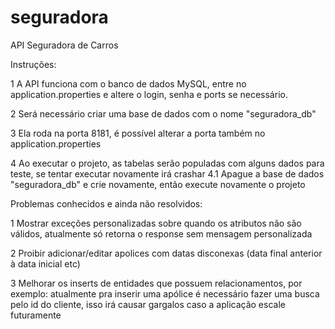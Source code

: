 # seguradora
API Seguradora de Carros

Instruções: 

1 A API funciona com o banco de dados MySQL, entre no application.properties e altere o login, senha e ports se necessário. 

2 Será necessário criar uma base de dados com o nome "seguradora_db"

3 Ela roda na porta 8181, é possível alterar a porta também no application.properties

4 Ao executar o projeto, as tabelas serão populadas com alguns dados para teste, se tentar executar novamente irá crashar
4.1 Apague a base de dados "seguradora_db" e crie novamente, então execute novamente o projeto

Problemas conhecidos e ainda não resolvidos:

1 Mostrar exceções personalizadas sobre quando os atributos não são válidos, atualmente só retorna o response sem mensagem personalizada

2 Proibir adicionar/editar apolices com datas disconexas (data final anterior à data inicial etc)

3 Melhorar os inserts de entidades que possuem relacionamentos, por exemplo: atualmente pra inserir uma apólice é necessário fazer uma busca pelo id do cliente,
isso irá causar gargalos caso a aplicação escale futuramente
